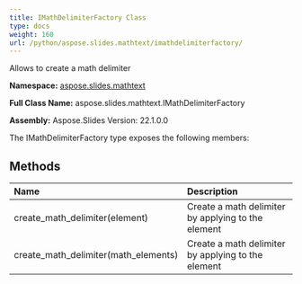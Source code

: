```yaml
---
title: IMathDelimiterFactory Class
type: docs
weight: 160
url: /python/aspose.slides.mathtext/imathdelimiterfactory/
---
```


Allows to create a math delimiter

**Namespace:** [aspose.slides.mathtext](/python/aspose.slides.mathtext/)

**Full Class Name:** aspose.slides.mathtext.IMathDelimiterFactory

**Assembly:**  Aspose.Slides Version: 22.1.0.0

The IMathDelimiterFactory type exposes the following members:
## **Methods**
|**Name**|**Description**|
| :- | :- |
|create_math_delimiter(element)|Create a math delimiter by applying to the element|
|create_math_delimiter(math_elements)|Create a math delimiter by applying to the element|
